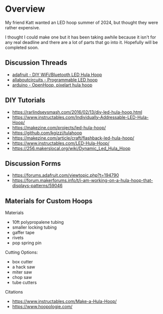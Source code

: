 # Overview

My friend Katt wanted an LED hoop summer of 2024, but thought they were rather expensive. 

I thought I could make one but it has been taking awhile because it isn't for any real deadline and there are a lot of parts that go into it. Hopefully will be completed soon.

## Discussion Threads

- [adafruit - DIY WiFi/Bluetooth LED Hula Hoop](https://forums.adafruit.com/viewtopic.php?t=49964)
- [allaboutcircuits - Programmable LED hoop](https://forum.allaboutcircuits.com/threads/programmable-led-hoop.63567/)
- [arduino - OpenHoop, pixelart hula hoop](https://forum.arduino.cc/t/seeking-assistance-for-openhoop-creating-a-smart-pixel-art-hula-hoop/1237640)

## DIY Tutorials

- https://rarlindseysmash.com/2016/02/13/diy-led-hula-hoop.html
- https://www.instructables.com/Individually-Addressable-LED-Hula-Hoop/
- https://makezine.com/projects/led-hula-hoop/
- https://github.com/kgizzi/tulahoop
- https://makezine.com/article/craft/flashback-led-hula-hoop/
- https://www.instructables.com/LED-Hula-Hoop/
- https://256.makerslocal.org/wiki/Dynamic_Led_Hula_Hoop

## Discussion Forms

- https://forums.adafruit.com/viewtopic.php?t=194790
- https://forum.makerforums.info/t/i-am-working-on-a-hula-hoop-that-displays-patterns/59046


## Materials for Custom Hoops

Materials

- 10ft polypropalene tubing
- smaller locking tubing
- gaffer tape
- rivets
- pop spring pin


Cutting Options:

- box cutter
- a hack saw
- miter saw
- chop saw
- tube cutters


Citations

- https://www.instructables.com/Make-a-Hula-Hoop/
- https://www.hoopologie.com/

